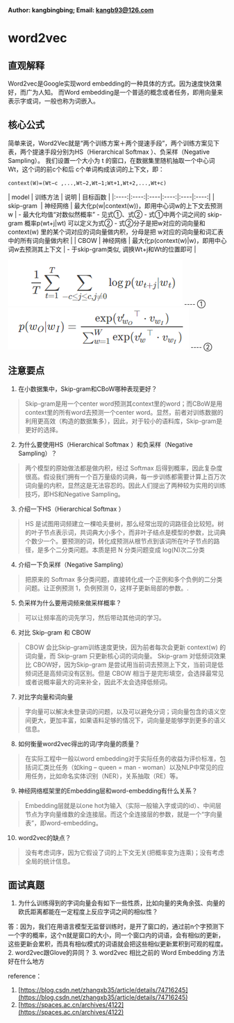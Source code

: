 **Author: kangbingbing;     Email: kangb93@126.com**
# word2vec
## 直观解释
Word2vec是Google实现word embedding的一种具体的方式。因为速度快效果好，而广为人知。
而Word embedding是一个普适的概念或者任务，即用向量来表示字或词，一般也称为词嵌入。
## 核心公式
简单来说，Word2Vec就是“两个训练方案＋两个提速手段”，两个训练方案见下表，两个提速手段分别为HS（Hierarchical Softmax ）、负采样（Negative Sampling）。
我们设置一个大小为 t 的窗口，在数据集里随机抽取一个中心词Wt，这个词的前c个和后 c个单词构成该词的上下文，即：
```
context(W)=(Wt−c ,...,Wt−2,Wt−1;Wt+1,Wt+2,...,Wt+c)
```

|  model    | 训练方法 | 说明   | 目标函数  | 
|:----:|:----:|:----|:----:|:----|:----:|
| skip-gram       | 神经网络   | 最大化p(w\|context(w))，即用中心词w的上下文去预测 w | - 最大化均值“对数似然概率”  - 见式①、式②    - 式①中两个词之间的 skip-gram 概率p(wt+j\|wt) 可以定义为式②  - 式②分子是把w对应的词向量和  context(w) 里的某个词对应的词向量做内积，分母是把 w对应的词向量和词汇表中的所有词向量做内积   | 
| CBOW   | 神经网络 | 最大化p(context(w)\|w)，即用中心词w去预测其上下文   | - 于skip-gram类似, 调换Wt+j和Wt的位置即可 | 

<img src="../assert/formula-word2vec-1.png"/> ---- ①
<img src="../assert/formula-word2vec-2.png"/>     ---- ②




## 注意要点
1. 在小数据集中，Skip-gram和CBoW哪种表现更好？
>Skip-gram是用一个center word预测其context里的word；而CBoW是用context里的所有word去预测一个center word。显然，前者对训练数据的利用更高效（构造的数据集多），因此，对于较小的语料库，Skip-gram是更好的选择。
2. 为什么要使用HS（Hierarchical Softmax ）和负采样（Negative Sampling）？
>两个模型的原始做法都是做内积，经过 Softmax 后得到概率，因此复杂度很高。假设我们拥有一个百万量级的词典，每一步训练都需要计算上百万次词向量的内积，显然这是无法容忍的。因此人们提出了两种较为实用的训练技巧，即HS和Negative Sampling。

3. 介绍一下HS（Hierarchical Softmax ）
>HS 是试图用词频建立一棵哈夫曼树，那么经常出现的词路径会比较短。树的叶子节点表示词，共词典大小多个，而非叶子结点是模型的参数，比词典个数少一个。要预测的词，转化成预测从根节点到该词所在叶子节点的路径，是多个二分类问题。本质是把 N 分类问题变成 log(N)次二分类
4. 介绍一下负采样（Negative Sampling）
>把原来的 Softmax 多分类问题，直接转化成一个正例和多个负例的二分类问题。让正例预测 1，负例预测 0，这样子更新局部的参数。.
5. 负采样为什么要用词频来做采样概率？
>可以让频率高的词先学习，然后带动其他词的学习。
6. 对比 Skip-gram 和 CBOW
>CBOW 会比Skip-gram训练速度更快，因为前者每次会更新 context(w) 的词向量，而 Skip-gram 只更新核心词的词向量。
>Skip-gram 对低频词效果比 CBOW好，因为Skip-gram 是尝试用当前词去预测上下文，当前词是低频词还是高频词没有区别。但是 CBOW 相当于是完形填空，会选择最常见或者说概率最大的词来补全，因此不太会选择低频词。
7. 对比字向量和词向量
>字向量可以解决未登录词的问题，以及可以避免分词；词向量包含的语义空间更大，更加丰富，如果语料足够的情况下，词向量是能够学到更多的语义信息。
8. 如何衡量word2vec得出的词/字向量的质量？
>在实际工程中一般以word embedding对于实际任务的收益为评价标准，包括词汇类比任务（如king – queen = man - woman）以及NLP中常见的应用任务，比如命名实体识别（NER），关系抽取（RE）等。
9. 神经网络框架里的Embedding层和word-embedding有什么关系？
>Embedding层就是以one hot为输入（实际一般输入字或词的id）、中间层节点为字向量维数的全连接层。而这个全连接层的参数，就是一个“字向量表”，即word-embedding。
10.  word2vec的缺点？
>没有考虑词序，因为它假设了词的上下文无关(把概率变为连乘)；没有考虑全局的统计信息。
## 面试真题
1. 为什么训练得到的字词向量会有如下一些性质，比如向量的夹角余弦、向量的欧氏距离都能在一定程度上反应字词之间的相似性？

  答：因为，我们在用语言模型无监督训练时，是开了窗口的，通过前n个字预测下一个字的概率，这个n就是窗口的大小，同一个窗口内的词语，会有相似的更新，这些更新会累积，而具有相似模式的词语就会把这些相似更新累积到可观的程度。
2. word2vec跟Glove的异同？
3. word2vec 相比之前的 Word Embedding 方法好在什么地方

reference：
1. [https://blog.csdn.net/zhangxb35/article/details/74716245](https://blog.csdn.net/zhangxb35/article/details/74716245)
2. [https://spaces.ac.cn/archives/4122](https://spaces.ac.cn/archives/4122)

